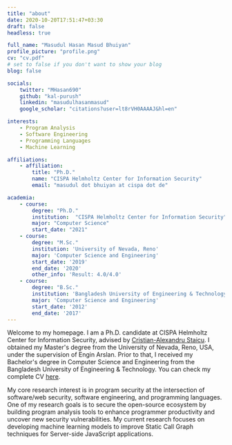 ```yaml
---
title: "about"
date: 2020-10-20T17:51:47+03:30
draft: false
headless: true

full_name: "Masudul Hasan Masud Bhuiyan"
profile_picture: "profile.png"
cv: "cv.pdf"
# set to false if you don't want to show your blog
blog: false

socials:
    twitter: "MHasan690"
    github: "kal-purush"
    linkedin: "masudulhasanmasud"
    google_scholar: "citations?user=lt8rVH0AAAAJ&hl=en"

interests:
    - Program Analysis
    - Software Engineering
    - Programming Languages
    - Machine Learning

affiliations:
    - affiliation:
        title: "Ph.D."
        name: "CISPA Helmholtz Center for Information Security"
        email: "masudul dot bhuiyan at cispa dot de"

academia:
    - course:
        degree: "Ph.D."
        institution:  "CISPA Helmholtz Center for Information Security"
        major: "Computer Science"
        start_date: "2021"
    - course:
        degree: "M.Sc."
        institution: 'University of Nevada, Reno'
        major: 'Computer Science and Engineering'
        start_date: '2019'
        end_date: '2020'
        other_info: 'Result: 4.0/4.0'
    - course:
        degree: "B.Sc."
        institution: 'Bangladesh University of Engineering & Technology'
        major: 'Computer Science and Engineering'
        start_date: '2012'
        end_date: '2017'
---
```


Welcome to my homepage. I am a Ph.D. candidate at CISPA Helmholtz Center for Information Security, advised by [Cristian-Alexandru Staicu](https://www.staicu.org/). I obtained my Master's degree from the University of Nevada, Reno, USA, under the supervision of Engin Arslan. Prior to that, I received my Bachelor's degree in Computer Science and Engineering from the Bangladesh University of Engineering & Technology. You can check my complete CV [here](https://drive.google.com/file/d/1hGm9GjBVtWHB-c24Kv_bl_TiBYd6HW0H/view?usp=sharing). 

My core research interest is in program security at the intersection of software/web security, software engineering, and programming languages. One of my research goals is to secure the open-source ecosystem by building program analysis tools to enhance programmer productivity and uncover new security vulnerabilities. My current research focuses on developing machine learning models to improve Static Call Graph techniques for Server-side JavaScript applications.